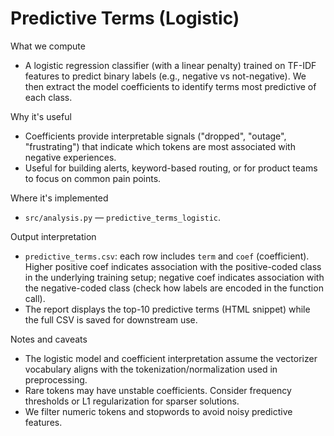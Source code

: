 # Predictive Terms (Logistic)

What we compute

- A logistic regression classifier (with a linear penalty) trained on TF-IDF features to predict binary labels (e.g., negative vs not-negative). We then extract the model coefficients to identify terms most predictive of each class.

Why it's useful

- Coefficients provide interpretable signals ("dropped", "outage", "frustrating") that indicate which tokens are most associated with negative experiences.
- Useful for building alerts, keyword-based routing, or for product teams to focus on common pain points.

Where it's implemented

- `src/analysis.py` — `predictive_terms_logistic`.

Output interpretation

- `predictive_terms.csv`: each row includes `term` and `coef` (coefficient). Higher positive coef indicates association with the positive-coded class in the underlying training setup; negative coef indicates association with the negative-coded class (check how labels are encoded in the function call).
- The report displays the top-10 predictive terms (HTML snippet) while the full CSV is saved for downstream use.

Notes and caveats

- The logistic model and coefficient interpretation assume the vectorizer vocabulary aligns with the tokenization/normalization used in preprocessing.
- Rare tokens may have unstable coefficients. Consider frequency thresholds or L1 regularization for sparser solutions.
- We filter numeric tokens and stopwords to avoid noisy predictive features.
